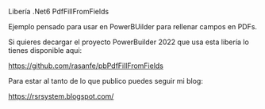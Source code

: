 Libería .Net6 PdfFillFromFields

Ejemplo pensado para usar en PowerBUilder para rellenar campos en PDFs.

Si quieres decargar el proyecto PowerBuilder 2022 que usa esta libería lo tienes disponible aqui:

https://github.com/rasanfe/pbPdfFillFromFields

Para estar al tanto de lo que publico puedes seguir mi blog:

https://rsrsystem.blogspot.com/


